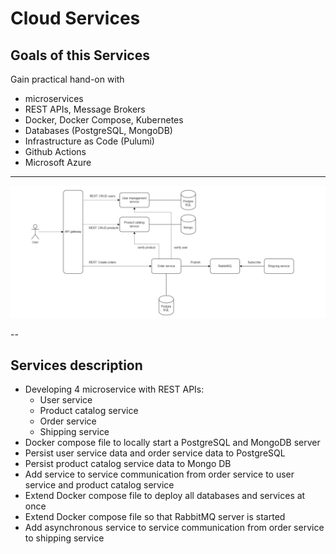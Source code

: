 # Cloud Services

## Goals of this Services
Gain practical hand-on with 
 - microservices
 - REST APIs, Message Brokers
 - Docker, Docker Compose, Kubernetes
 - Databases (PostgreSQL, MongoDB)
 - Infrastructure as Code (Pulumi)
 - Github Actions
 - Microsoft Azure

---

![](services.PNG)

--

## Services description
- Developing 4 microservice with REST APIs:
    - User service
    - Product catalog service
    - Order service
    - Shipping service
- Docker compose file to locally start a PostgreSQL and MongoDB server
- Persist user service data and order service data to PostgreSQL
- Persist product catalog service data to Mongo DB
- Add service to service communication from order service to user service and product catalog service
- Extend Docker compose file to deploy all databases and services at once
- Extend Docker compose file so that RabbitMQ server is started
- Add asynchronous service to service communication from order service to shipping service
